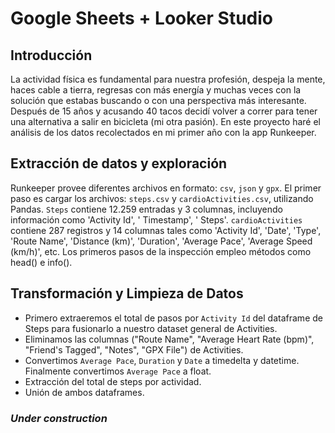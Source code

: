 # Google Sheets + Looker Studio
## Introducción
La actividad física es fundamental para nuestra profesión, despeja la mente, haces cable a tierra, regresas con más energía y muchas veces con la solución que estabas buscando o con una perspectiva más interesante. Después de 15 años y acusando 40 tacos decidí volver a correr para tener una alternativa a salir en bicicleta (mi otra pasión). En este proyecto haré el análisis de los datos recolectados en mi primer año con la app Runkeeper.

## Extracción de datos y exploración
Runkeeper provee diferentes archivos en formato: `csv`, `json` y `gpx`. El primer paso es cargar los archivos: `steps.csv` y `cardioActivities.csv`, utilizando Pandas. `Steps` contiene 12.259 entradas y 3 columnas, incluyendo información como 'Activity Id', ' Timestamp', ' Steps'. `cardioActivities` contiene 287 registros y 14 columnas tales como 'Activity Id', 'Date', 'Type', 'Route Name', 'Distance (km)', 'Duration', 'Average Pace', 'Average Speed (km/h)', etc. Los primeros pasos de la inspección empleo métodos como head() e info().

## Transformación y Limpieza de Datos
* Primero extraeremos el total de pasos por `Activity Id` del dataframe de Steps para fusionarlo a nuestro dataset general de Activities.
* Eliminamos las columnas ("Route Name", "Average Heart Rate (bpm)", "Friend's Tagged", "Notes", "GPX File") de Activities.
* Convertimos `Average Pace`, `Duration` y `Date` a timedelta y datetime. Finalmente convertimos `Average Pace` a float. 
* Extracción del total de steps por actividad.
* Unión de ambos dataframes.
  

### *Under construction*
